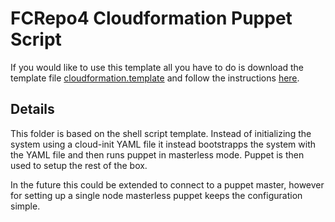 # FCRepo4 Cloudformation Puppet Script 

If you would like to use this template all you have to do is download the template file [cloudformation.template](cloudformation.template?raw=true) and follow the instructions [here](../README.md).

## Details

This folder is based on the shell script template. Instead of initializing the system using a cloud-init YAML file it instead bootstrapps the system with the YAML file and then runs puppet in masterless mode. Puppet is then used to setup the rest of the box. 

In the future this could be extended to connect to a puppet master, however for setting up a single node masterless puppet keeps the configuration simple. 
